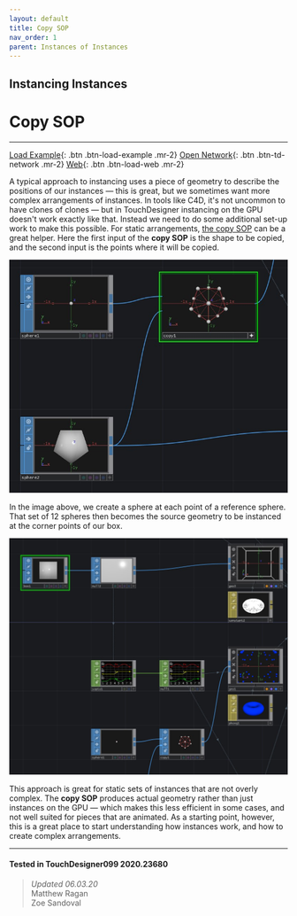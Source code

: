 ```yaml
---
layout: default
title: Copy SOP
nav_order: 1
parent: Instances of Instances
---
```


## Instancing Instances
# Copy SOP

*****

[Load Example](?remoteTox=){: .btn .btn-load-example .mr-2}
[Open Network](?openNetwork=True){: .btn .btn-td-network .mr-2}
[Web](?openInBrowser=True){: .btn .btn-load-web .mr-2}

A typical approach to instancing uses a piece of geometry to describe the positions of our instances — this is great, but we sometimes want more complex arrangements of instances. In tools like C4D, it's not uncommon to have clones of clones — but in TouchDesigner instancing on the GPU doesn't work exactly like that. Instead we need to do some additional set-up work to make this possible. For static arrangements, [the copy SOP](https://docs.derivative.ca/Copy_SOP) can be a great helper. Here the first input of the **copy SOP** is the shape to be copied, and the second input is the points where it will be copied.

![](https://github.com/mir-lab/td-instacning-copy-temp/blob/master/assets/images/instances-of-instnaces/copy-sop/copy-sop-01.jpg?raw=true)


In the image above, we create a sphere at each point of a reference sphere. That set of 12 spheres then becomes the source geometry to be instanced at the corner points of our box.

![](https://github.com/mir-lab/td-instacning-copy-temp/blob/master/assets/images/instances-of-instnaces/copy-sop/copy-sop-02.jpg?raw=true)

This approach is great for static sets of instances that are not overly complex. The **copy SOP** produces actual geometry rather than just instances on the GPU — which makes this less efficient in some cases, and not well suited for pieces that are animated. As a starting point, however, this is a great place to start understanding how instances work, and how to create complex arrangements.

---

#### Tested in TouchDesigner099 2020.23680 
>*Updated 06.03.20*  
Matthew Ragan  
Zoe Sandoval  